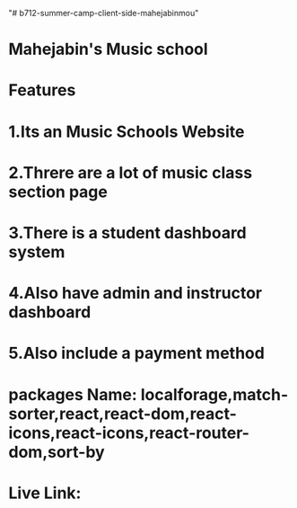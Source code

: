 "# b712-summer-camp-client-side-mahejabinmou" 
# Mahejabin's Music school
# Features
# 1.Its an Music Schools Website
# 2.Threre are a lot of music class section page
# 3.There is a student dashboard system
# 4.Also have admin and instructor dashboard
# 5.Also include a payment method
# packages Name: localforage,match-sorter,react,react-dom,react-icons,react-icons,react-router-dom,sort-by
# Live Link: 
